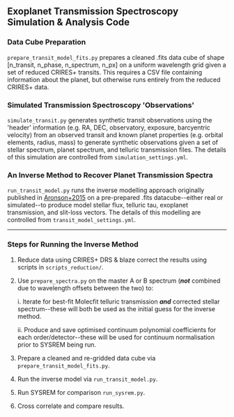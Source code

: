 ## Exoplanet Transmission Spectroscopy Simulation & Analysis Code

### Data Cube Preparation
`prepare_transit_model_fits.py` prepares a cleaned .fits data cube of shape [n_transit, n_phase, n_spectrum, n_px] on a uniform wavelength grid given a set of reduced CRIRES+ transits. This requires a CSV file containing information about the planet, but otherwise runs entirely from the reduced CRIRES+ data.

### Simulated Transmission Spectroscopy 'Observations'
`simulate_transit.py` generates synthetic transit observations using the 'header' information (e.g. RA, DEC, observatory, exposure, barcyentric velocity) from an observed transit and known planet properties (e.g. orbital elements, radius, mass) to generate synthetic observations given a set of stellar spectrum, planet spectrum, and telluric transmission files. The details of this simulation are controlled from `simulation_settings.yml`.

### An Inverse Method to Recover Planet Transmission Spectra
`run_transit_model.py` runs the inverse modelling approach originally published in [Aronson+2015](https://ui.adsabs.harvard.edu/abs/2015A%26A...578A.133A/abstract) on a pre-prepared .fits datacube--either real or simulated--to produce model stellar flux, telluric tau, exoplanet transmission, and slit-loss vectors. The details of this modelling are controlled from `transit_model_settings.yml`.

- - - -

### Steps for Running the Inverse Method
1. Reduce data using CRIRES+ DRS & blaze correct the results using scripts in `scripts_reduction/`.
2. Use `prepare_spectra.py` on the master A or B spectrum (**_not_** combined due to wavelength offsets between the two) to:
   
   i. Iterate for best-fit Molecfit telluric transmission **_and_** corrected stellar spectrum--these will both be used as the initial guess for the inverse method.
   
   ii. Produce and save optimised continuum polynomial coefficients for each order/detector--these will be used for continuum normalisation prior to SYSREM being run.
   
4. Prepare a cleaned and re-gridded data cube via `prepare_transit_model_fits.py`.
5. Run the inverse model via `run_transit_model.py`.
6. Run SYSREM for comparison `run_sysrem.py`.
7. Cross correlate and compare results.
